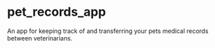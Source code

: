 # pet_records_app
An app for keeping track of and transferring your pets medical records between veterinarians. 

